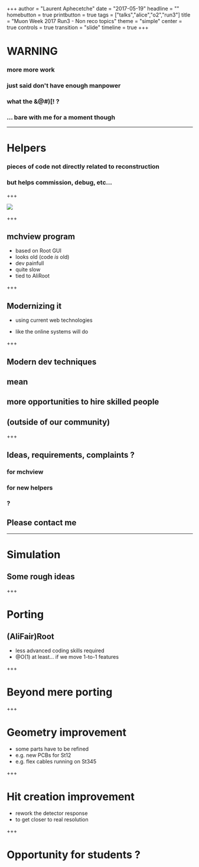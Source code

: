 +++
author = "Laurent Aphecetche"
date = "2017-05-19"
headline = ""
homebutton = true
printbutton = true
tags = ["talks","alice","o2","run3"]
title = "Muon Week 2017  Run3 - Non reco topics"
theme = "simple"
center = true
controls = true
transition = "slide"
timeline = true
+++

# WARNING

### more <i class="fa fa-lightbulb-o" aria-hidden="true"></i> <i class="fa fa-long-arrow-right" aria-hidden="true"></i> more work

### just said don't have enough manpower

### what the &@#)[! ?

### ... bare with me for a moment though

---

# Helpers 

### pieces of code not directly related to reconstruction

### but helps commission, debug, etc...

+++

![](/talk/2017-05-19-muon-week-giusti-run3-misc/mchview-ped26030.png)

+++

## mchview program

- based on Root GUI
- looks old (code _is_ old)
- dev painfull
- quite slow
- tied to AliRoot

+++

## Modernizing it

- using current web technologies <i class="fa fa-html5" aria-hidden="true"></i> <i class="fa fa-css3" aria-hidden="true"></i> <i class="devicons devicons-javascript" aria-hidden="true"></i>

- like the online systems will do

+++

## Modern dev techniques

## mean

## more opportunities to hire skilled people

## (outside of our community)

+++

## Ideas, requirements, complaints ?

### for mchview
### for new helpers
### ?

## Please contact me

---

# Simulation

## Some rough ideas

+++

# Porting 

## (Ali<i class="fa fa-long-arrow-right" aria-hidden="true"></i>Fair)Root

- less advanced coding skills required
- @O(1) at least... if we move 1-to-1 features

+++

# Beyond mere porting

+++

# Geometry improvement

- some parts have to be refined
- e.g. new PCBs for St12
- e.g. flex cables running on St345

+++

# Hit creation improvement

- rework the detector response 
- to get closer to real resolution

+++

# Opportunity for students ?




